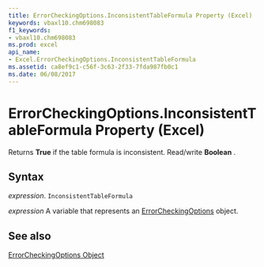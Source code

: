 ```yaml
---
title: ErrorCheckingOptions.InconsistentTableFormula Property (Excel)
keywords: vbaxl10.chm698083
f1_keywords:
- vbaxl10.chm698083
ms.prod: excel
api_name:
- Excel.ErrorCheckingOptions.InconsistentTableFormula
ms.assetid: ca8ef9c1-c56f-3c63-2f33-7fda987fb0c1
ms.date: 06/08/2017
---
```



# ErrorCheckingOptions.InconsistentTableFormula Property (Excel)

Returns  **True** if the table formula is inconsistent. Read/write **Boolean** .


## Syntax

 _expression_. `InconsistentTableFormula`

 _expression_ A variable that represents an [ErrorCheckingOptions](Excel.ErrorCheckingOptions.md) object.


## See also


[ErrorCheckingOptions Object](Excel.ErrorCheckingOptions.md)

